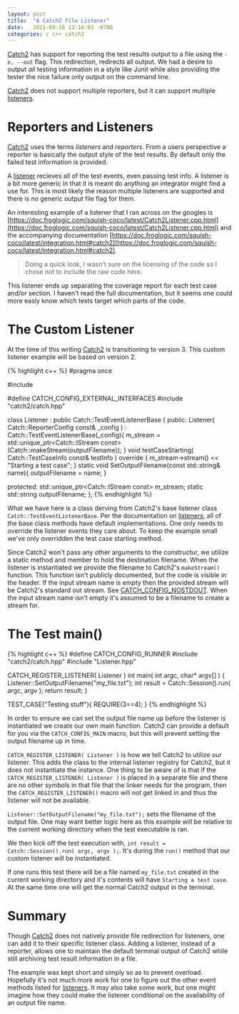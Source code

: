 ```yaml
---
layout: post
title:  "A Catch2 File Listener"
date:   2021-09-18 13:16:03 -0700
categories: c c++ catch2
---
```


[Catch2][Catch2] has support for reporting the test results output to a file
using the `-o, --out` flag.  This redirection, redirects all output.  We had a
desire to output *all* testing information in a style like Junit while also
providing the tester the nice failure only output on the command line.

[Catch2][Catch2] does not support multiple reporters, but it can support
multiple [listeners][listener].

Reporters and Listeners
=======================

[Catch2][Catch2] uses the terms _listeners_ and _reporters_.  From a users
perspective a reporter is basically the output style of the test results.  By
default only the failed test information is provided.

A [listener][listener] recieves all of the test events, even passing test info.
A listener is a bit more generic in that it is meant do anything an integrator
might find a use for.  This is most likely the reason multiple listeners are
supported and there is no generic output file flag for them.

An interesting example of a listener that I ran across on the googles is
[https://doc.froglogic.com/squish-coco/latest/Catch2Listener.cpp.html](https://doc.froglogic.com/squish-coco/latest/Catch2Listener.cpp.html)
and the accompanying documentation
[https://doc.froglogic.com/squish-coco/latest/integration.html#catch2](https://doc.froglogic.com/squish-coco/latest/integration.html#catch2).

> Doing a quick look, I wasn't sure on the licensing of the code so I chose not
  to include the raw code here.

This listener ends up separating the coverage report for each test case and/or
section.  I haven't read the full documentation, but it seems one could more
easly know which tests target which parts of the code.

The Custom Listener
===================

At the time of this writing [Catch2][Catch2] is transitioning to version 3.
This custom listener example will be based on version 2.  


{% highlight c++ %}
#pragma once

#include <iostream>

#define CATCH_CONFIG_EXTERNAL_INTERFACES
#include "catch2/catch.hpp"

class Listener : public Catch::TestEventListenerBase {
public:
    Listener( Catch::ReporterConfig const& _config ) : Catch::TestEventListenerBase(_config){
        m_stream = std::unique_ptr<Catch::IStream const>(Catch::makeStream(outputFilename));
    }
    void testCaseStarting( Catch::TestCaseInfo const& testInfo ) override {
        m_stream->stream() << "Starting a test case";
    }
    static void SetOutputFilename(const std::string& name){
        outputFilename = name;
    }

protected:
    std::unique_ptr<Catch::IStream const> m_stream;
    static std::string outputFilename;
};
{% endhighlight %}

What we have here is a class derving from Catch2's base listener class
`Catch::TestEventListenerBase`.  Per the documentation on [listeners][listener],
all of the base class methods have default implementations. One only needs to
override the listener events they care about.  To keep the example small we've
only overridden the test case starting method. 

Since Catch2 won't pass any other arguments to the constructur, we utilize a
static method and member to hold the destination filename.  When the listener is
instantiated we provide the filename to Catch2's `makeStream()` function.  This
function isn't publicly documented, but the code is visible in the header.  If
the input stream name is empty then the provided stream will be Catch2's
standard out stream.  See
[CATCH_CONFIG_NOSTDOUT](https://github.com/catchorg/Catch2/blob/2c269eb6332bc1dd29047851ae1efc3cd4c260d2/docs/configuration.md#stdout).
When the input stream name isn't empty it's assumed to be a filename to create a
stream for.

The Test main()
===============

{% highlight c++ %}
#define CATCH_CONFIG_RUNNER
#include "catch2/catch.hpp"
#include "Listener.hpp"

CATCH_REGISTER_LISTENER( Listener )
int main( int argc, char* argv[] ) {
    Listener::SetOutputFilename("my_file.txt");
    int result = Catch::Session().run( argc, argv );
    return result;
}

TEST_CASE("Testing stuff"){
    REQUIRE(3==4);
}
{% endhighlight %}

In order to ensure we can set the output file name up before the listener is
instantiated we create our own main function.  Catch2 can provide a default for
you via the `CATCH_CONFIG_MAIN` macro, but this will prevent setting the output
filename up in time.

`CATCH_REGISTER_LISTENER( Listener )` is how we tell Catch2 to utilize our
listener.  This adds the class to the internal listener registry for Catch2, but
it does not instantiate the instance.  One thing to be aware of is that if the
`CATCH_REGISTER_LISTENER( Listener )` is placed in a separate file and there are
no other symbols in that file that the linker needs for the program, then the
`CATCH_REGISTER_LISTENER()` macro will not get linked in and thus the listener
will not be available.

`Listener::SetOutputFilename("my_file.txt");` sets the filename of the output
file.  One may want better logic here as this example will be relative to the
current working directory when the test executable is ran.

We then kick off the test execution with, 
`int result = Catch::Session().run( argc, argv );`.  It's during the `run()`
method that our custom listener will be instantiated.

If one runs this test there will be a file named `my_file.txt` created in the
current working directory and it's contents will have `Starting a test case`. At
the same time one will get the normal Catch2 output in the terminal.

Summary
=======

Though [Catch2][Catch2] does not natively provide file redirection for
listeners, one can add it to their specific listener class.  Adding a listener,
instead of a reporter, allows one to maintain the default terminal output of
Catch2 while still archiving test result information in a file.

The example was kept short and simply so as to prevent overload.  Hopefully it's
not much more work for one to figure out the other event methods listed for
[listeners][listener].  It may also take some work, but one might imagine how
they could make the listener conditional on the availability of an output file
name.

[Catch2]: https://github.com/catchorg/Catch2
[listener]: https://github.com/catchorg/Catch2/blob/v2.x/docs/event-listeners.md
